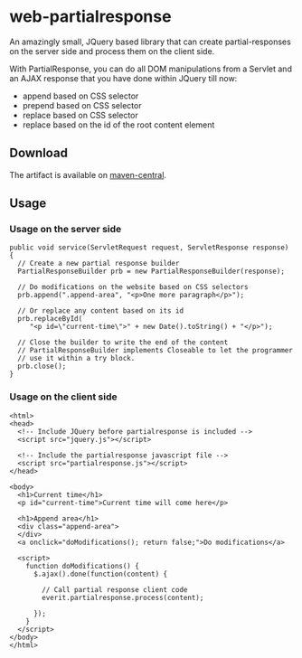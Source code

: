 # web-partialresponse

An amazingly small, JQuery based library that can create partial-responses on the
server side and process them on the client side.

With PartialResponse, you can do all DOM manipulations from a Servlet and an
AJAX response that you have done within JQuery till now:

 - append based on CSS selector
 - prepend based on CSS selector
 - replace based on CSS selector
 - replace based on the id of the root content element

## Download

The artifact is available on [maven-central][1].

## Usage

### Usage on the server side

    public void service(ServletRequest request, ServletResponse response) {
      // Create a new partial response builder
      PartialResponseBuilder prb = new PartialResponseBuilder(response);

      // Do modifications on the website based on CSS selectors
      prb.append(".append-area", "<p>One more paragraph</p>");

      // Or replace any content based on its id
      prb.replaceById(
         "<p id=\"current-time\">" + new Date().toString() + "</p>");

      // Close the builder to write the end of the content
      // PartialResponseBuilder implements Closeable to let the programmer
      // use it within a try block.
      prb.close();
    }

### Usage on the client side

    <html>
    <head>
      <!-- Include JQuery before partialresponse is included -->
      <script src="jquery.js"></script>

      <!-- Include the partialresponse javascript file -->
      <script src="partialresponse.js"></script>
    </head>

    <body>
      <h1>Current time</h1>
      <p id="current-time">Current time will come here</p>
      
      <h1>Append area</h1>
      <div class="append-area">
      </div>
      <a onclick="doModifications(); return false;">Do modifications</a>
      
      <script>
        function doModifications() {
          $.ajax().done(function(content) {

            // Call partial response client code
            everit.partialresponse.process(content);

          });
        }
      </script>
    </body>
    </html>


[1]: http://search.maven.org/#search%7Cgav%7C1%7Cg%3A%22org.everit.web%22%20AND%20a%3A%22org.everit.web.partialresponse%22
